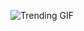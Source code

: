 ![Trending GIF](https://media2.giphy.com/media/v1.Y2lkPThiYjIxNzcyMmNocW84b2NyOTkyaW12Z3czaXVvdXBxOHRreTVtYXFyeWQzM2h5OSZlcD12MV9naWZzX3NlYXJjaCZjdD1n/fryY00CO4xCz4uJuDQ/giphy.gif)
